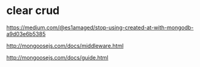 # clear crud



https://medium.com/@es1amaged/stop-using-created-at-with-mongodb-a9d03e6b5385

http://mongoosejs.com/docs/middleware.html

http://mongoosejs.com/docs/guide.html


